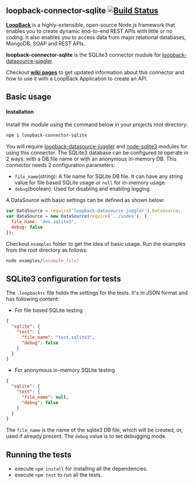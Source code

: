 ## loopback-connector-sqlite [![Build Status](https://travis-ci.org/Synerzip/loopback-connector-sqlite.svg)](https://travis-ci.org/Synerzip/loopback-connector-sqlite)
[**LoopBack**](http://loopback.io/) is a highly-extensible, open-source Node.js framework that enables you to create dynamic end-to-end REST APIs with little or no coding. It also enables you to access data from major relational databases, MongoDB, SOAP and REST APIs.

**loopback-connector-sqlite** is the SQLite3 connector module for [loopback-datasource-juggler](https://github.com/strongloop/loopback-datasource-juggler).

Checkout **[wiki pages](https://github.com/Synerzip/loopback-connector-sqlite/wiki)** to get updated information about this connector and how to use it with a LoopBack Application to create an API.

## Basic usage

#### Installation
Install the module using the command below in your projects root directory:
```sh
npm i loopback-connector-sqlite
```

You will require [loopback-datasource-juggler](https://github.com/strongloop/loopback-datasource-juggler) and [node-sqlite3](https://github.com/mapbox/node-sqlite3) modules for using this connector.
The SQLite3 database can be configured to operate in 2 ways: with a DB file name or with an anonymous in-memory DB.
This connector needs 2 configuration parameters:
* `file_name`(string): A file name for SQLite DB file. It can have any string value for file based SQLite usage or `null` for in-memory usage.
* `debug`(boolean): Used for disabling and enabling logging.

A DataSource with basic settings can be defined as shown below:
```javascript
var DataSource = require('loopback-datasource-juggler').DataSource;
var dataSource = new DataSource(require('../index'), {
  file_name: 'dev.sqlite3',
  debug: false
});
```

Checkout `examples` folder to get the idea of basic usage.
Run the examples from the root directory as follows:
```sh
node examples/[example_file]
```

## SQLite3 configuration for tests
The `.loopbackrc` file holds the settings for the tests. It's in JSON format and has following content:
* For file based SQLite testing
```JSON
{
  "sqlite": {
    "test": {
      "file_name": "test.sqlite3",
      "debug": false
    }
  }
}
```
* For anonymous in-memory SQLite testing
```JSON
{
  "sqlite": {
    "test": {
      "file_name": null,
      "debug": false
    }
  }
}
```
The `file_name` is the name of the sqlite3 DB file, which will be created, or, used if already present.
The `debug` value is to set debugging mode.

## Running the tests
* execute `npm install` for installing all the dependencies.
* execute `npm test` to run all the tests.
